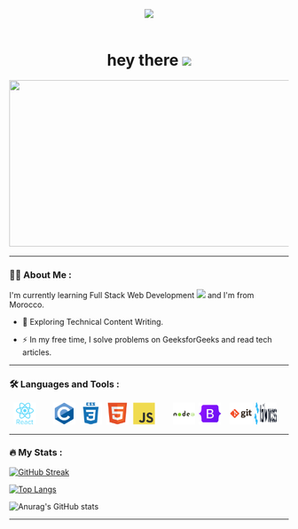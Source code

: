 <!-- logo -->

<div id="header" align="center">
  <img src="https://media.giphy.com/media/M9gbBd9nbDrOTu1Mqx/giphy.gif" width="100"/>
</div>

<!-- links -->
<!-- <div id="badges" align="center">
  <a href="your-linkedin-URL">
    <img src="https://img.shields.io/badge/LinkedIn-blue?style=for-the-badge&logo=linkedin&logoColor=white" alt="LinkedIn Badge"/>
  </a>
   <a href="your-youtube-URL">
    <img src="https://img.shields.io/badge/YouTube-red?style=for-the-badge&logo=youtube&logoColor=white" alt="Youtube Badge"/>
  </a> 
  <a href="your-twitter-URL">
    <img src="https://img.shields.io/badge/Twitter-blue?style=for-the-badge&logo=twitter&logoColor=white" alt="Twitter Badge"/>
  </a>
</div> -->

<!-- counter -->
<div id="counter"  align="center">
  <img src="https://komarev.com/ghpvc/?username=Yassine-AitSimmou&style=flat-square&color=blue"  text-align: center alt=""/>
</div>

<!-- h1 -->
<h1>
  
  <div id="Hi"  align="center">
    hey there
  <img src="https://media.giphy.com/media/hvRJCLFzcasrR4ia7z/giphy.gif" width="30px"/>
  </div>
</h1>

<!-- GIf -->
<div align="center">
  <img src="https://media.giphy.com/media/dWesBcTLavkZuG35MI/giphy.gif" width="600" height="300"/>
</div>

<!-- about me -->
---
  ### :woman_technologist: About Me :
  
  I'm currently learning Full Stack Web Development <img src="https://media.giphy.com/media/WUlplcMpOCEmTGBtBW/giphy.gif" width="30"> and I'm from Morocco.
<!--   - :telescope: I’m working as a Software Engineer and contributing to frontend and backend for building web applications. -->

- :seedling: Exploring Technical Content Writing.

- :zap: In my free time, I solve problems on GeeksforGeeks and read tech articles.

<!-- - :mailbox:How to reach me: [![Linkedin Badge](https://img.shields.io/badge/-kakbar-blue?style=flat&logo=Linkedin&logoColor=white)](your-linkedin-url) -->



<!-- Banner -->
---

### :hammer_and_wrench: Languages and Tools :
<div>
&nbsp;
  <img src="https://github.com/devicons/devicon/blob/master/icons/react/react-original-wordmark.svg" title="React" alt="React" width="40" height="40"/>&nbsp;
&nbsp;
&nbsp;
&nbsp;
  <img src="https://github.com/devicons/devicon/blob/master/icons/c/c-original.svg" title="C" alt="C" width="40" height="40"/>&nbsp;
  <img src="https://github.com/devicons/devicon/blob/master/icons/css3/css3-plain-wordmark.svg"  title="CSS3" alt="CSS" width="40" height="40"/>&nbsp;
  <img src="https://github.com/devicons/devicon/blob/master/icons/html5/html5-original.svg" title="HTML5" alt="HTML" width="40" height="40"/>&nbsp;
  <img src="https://github.com/devicons/devicon/blob/master/icons/javascript/javascript-original.svg" title="JavaScript" alt="JavaScript" width="40" height="40"/>&nbsp;
&nbsp;
&nbsp;
&nbsp;
  <img src="https://github.com/devicons/devicon/blob/master/icons/nodejs/nodejs-original-wordmark.svg" title="NodeJS" alt="NodeJS" width="40" height="40"/>&nbsp;
  <img src="https://github.com/devicons/devicon/blob/master/icons/bootstrap/bootstrap-original.svg" title="Bootstrap" alt="Bootstrap" width="40" height="40"/>&nbsp;
  &nbsp;
  <img src="https://github.com/devicons/devicon/blob/master/icons/git/git-original-wordmark.svg" title="Git" **alt="Git" width="40" height="40"/>
  <img src="https://github.com/devicons/devicon/blob/master/icons/tailwindcss/tailwindcss-original-wordmark.svg" title="tailwindcss" **alt="tailwindcss" width="40" height="40"/>
</div>


<!-- stats -->

---

### :fire: My Stats :
  [![GitHub Streak](http://github-readme-streak-stats.herokuapp.com?user=Yassine-AitSimmou&theme=highcontrast)](https://git.io/streak-stats) <br>
  
 
[![Top Langs](https://github-readme-stats.vercel.app/api/top-langs/?username=Yassine-AitSimmou&layout=compact&theme=vision-friendly-dark)](https://github.com/anuraghazra/github-readme-stats)

![Anurag's GitHub stats](https://github-readme-stats.vercel.app/api?username=Yassine-AitSimmou&show_icons=true&theme=vision-friendly-dark)

---
